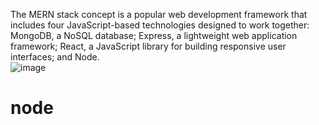 The MERN stack concept is a popular web development framework that includes four JavaScript-based technologies designed to work together: MongoDB, a NoSQL database; Express, a lightweight web application framework; React, a JavaScript library for building responsive user interfaces; and Node.  
![image]([https://levelup.gitconnected.com/why-and-when-you-should-use-the-mern-stack-37460bb868c5](https://images.app.goo.gl/xDBqaeEjYRnur1Ex8)https://images.app.goo.gl/xDBqaeEjYRnur1Ex8)

# node
